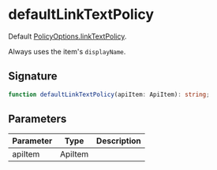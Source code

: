 
# defaultLinkTextPolicy

Default [PolicyOptions.linkTextPolicy](docs/api-markdown-documenter/policyoptions-linktextpolicy-propertysignature)<!-- -->.

Always uses the item's `displayName`<!-- -->.

## Signature

```typescript
function defaultLinkTextPolicy(apiItem: ApiItem): string;
```

## Parameters

|  Parameter | Type | Description |
|  --- | --- | --- |
|  apiItem | ApiItem |  |

